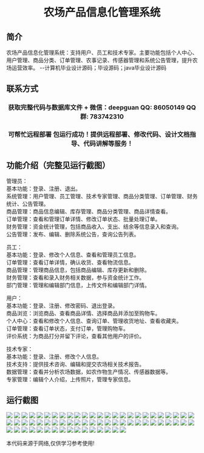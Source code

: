 <p><h1 align="center">农场产品信息化管理系统</h1></p>

## 简介
农场产品信息化管理系统：支持用户、员工和技术专家。主要功能包括个人中心、用户管理、商品分类、订单管理、农事记录、传感器管理和系统公告管理，提升农场运营效率。    --计算机毕业设计源码；毕设源码；java毕业设计源码


## 联系方式
<p><h3 align="center">获取完整代码与数据库文件 + 微信：deepguan QQ: 86050149 QQ群: 783742310</h3></p>
<p><h3 align="center">可帮忙远程部署 包运行成功！提供远程部署、修改代码、设计文档指导、代码讲解等服务！</h3></p>

## 功能介绍（完整见运行截图）
管理员：  
基本功能：登录、注册、退出。  
系统管理：用户管理、员工管理、技术专家管理、商品分类管理、订单管理、财务统计、公告管理。  
商品管理：商品信息编辑、库存管理、商品分类管理、商品详情查看。  
订单管理：查看和管理订单详情、修改订单状态、批量处理订单。  
财务管理：资金统计管理，包括商品收入、支出、结余等信息录入和查询。  
公告管理：发布、编辑、删除系统公告，查询公告列表。  

员工：  
基本功能：登录、修改个人信息、查看和管理员工信息。  
订单管理：查看订单详情，确认收货、查看物流信息。  
商品管理：管理商品信息，包括商品编辑、库存更新和删除。  
财务管理：查看和录入财务相关数据，参与资金统计工作。  
部门管理：管理和编辑部门信息，上传文件和编辑部门详情。  

用户：  
基本功能：登录、注册、修改密码、退出登录。  
商品浏览：浏览商品、查看商品详情、选择商品并添加至购物车。  
个人中心：查看和修改个人信息、查询订单、管理收货地址、查看收藏夹。  
订单管理：查看订单状态，支付订单，管理购物车。  
评价系统：为商品打分并留下评论，查看其他用户的评价。  

技术专家：  
基本功能：登录、注册、修改个人信息。  
技术支持：提供技术咨询、编辑和提交农场相关技术报告。  
数据管理：查看并分析农场数据，如农作物生产情况、传感器数据等。  
专家管理：编辑个人介绍，上传照片，管理专家信息。


## 运行截图
![](https://bs-1329754181.cos.ap-shanghai.myqcloud.com/ssm/FarmProductInformationManagementSystem/img/001.jpg)
![](https://bs-1329754181.cos.ap-shanghai.myqcloud.com/ssm/FarmProductInformationManagementSystem/img/002.jpg)
![](https://bs-1329754181.cos.ap-shanghai.myqcloud.com/ssm/FarmProductInformationManagementSystem/img/003.jpg)
![](https://bs-1329754181.cos.ap-shanghai.myqcloud.com/ssm/FarmProductInformationManagementSystem/img/004.jpg)
![](https://bs-1329754181.cos.ap-shanghai.myqcloud.com/ssm/FarmProductInformationManagementSystem/img/005.jpg)
![](https://bs-1329754181.cos.ap-shanghai.myqcloud.com/ssm/FarmProductInformationManagementSystem/img/006.jpg)
![](https://bs-1329754181.cos.ap-shanghai.myqcloud.com/ssm/FarmProductInformationManagementSystem/img/007.jpg)
![](https://bs-1329754181.cos.ap-shanghai.myqcloud.com/ssm/FarmProductInformationManagementSystem/img/008.jpg)
![](https://bs-1329754181.cos.ap-shanghai.myqcloud.com/ssm/FarmProductInformationManagementSystem/img/009.jpg)
![](https://bs-1329754181.cos.ap-shanghai.myqcloud.com/ssm/FarmProductInformationManagementSystem/img/010.jpg)
![](https://bs-1329754181.cos.ap-shanghai.myqcloud.com/ssm/FarmProductInformationManagementSystem/img/011.jpg)
![](https://bs-1329754181.cos.ap-shanghai.myqcloud.com/ssm/FarmProductInformationManagementSystem/img/012.jpg)
![](https://bs-1329754181.cos.ap-shanghai.myqcloud.com/ssm/FarmProductInformationManagementSystem/img/013.jpg)
![](https://bs-1329754181.cos.ap-shanghai.myqcloud.com/ssm/FarmProductInformationManagementSystem/img/014.jpg)
![](https://bs-1329754181.cos.ap-shanghai.myqcloud.com/ssm/FarmProductInformationManagementSystem/img/015.jpg)
![](https://bs-1329754181.cos.ap-shanghai.myqcloud.com/ssm/FarmProductInformationManagementSystem/img/016.jpg)
![](https://bs-1329754181.cos.ap-shanghai.myqcloud.com/ssm/FarmProductInformationManagementSystem/img/017.jpg)
![](https://bs-1329754181.cos.ap-shanghai.myqcloud.com/ssm/FarmProductInformationManagementSystem/img/018.jpg)
![](https://bs-1329754181.cos.ap-shanghai.myqcloud.com/ssm/FarmProductInformationManagementSystem/img/019.jpg)
![](https://bs-1329754181.cos.ap-shanghai.myqcloud.com/ssm/FarmProductInformationManagementSystem/img/020.jpg)
![](https://bs-1329754181.cos.ap-shanghai.myqcloud.com/ssm/FarmProductInformationManagementSystem/img/021.jpg)
![](https://bs-1329754181.cos.ap-shanghai.myqcloud.com/ssm/FarmProductInformationManagementSystem/img/022.jpg)
![](https://bs-1329754181.cos.ap-shanghai.myqcloud.com/ssm/FarmProductInformationManagementSystem/img/023.jpg)
![](https://bs-1329754181.cos.ap-shanghai.myqcloud.com/ssm/FarmProductInformationManagementSystem/img/024.jpg)
![](https://bs-1329754181.cos.ap-shanghai.myqcloud.com/ssm/FarmProductInformationManagementSystem/img/025.jpg)
![](https://bs-1329754181.cos.ap-shanghai.myqcloud.com/ssm/FarmProductInformationManagementSystem/img/026.jpg)
![](https://bs-1329754181.cos.ap-shanghai.myqcloud.com/ssm/FarmProductInformationManagementSystem/img/027.jpg)
![](https://bs-1329754181.cos.ap-shanghai.myqcloud.com/ssm/FarmProductInformationManagementSystem/img/028.jpg)
![](https://bs-1329754181.cos.ap-shanghai.myqcloud.com/ssm/FarmProductInformationManagementSystem/img/029.jpg)
![](https://bs-1329754181.cos.ap-shanghai.myqcloud.com/ssm/FarmProductInformationManagementSystem/img/030.jpg)
![](https://bs-1329754181.cos.ap-shanghai.myqcloud.com/ssm/FarmProductInformationManagementSystem/img/031.jpg)
![](https://bs-1329754181.cos.ap-shanghai.myqcloud.com/ssm/FarmProductInformationManagementSystem/img/032.jpg)
![](https://bs-1329754181.cos.ap-shanghai.myqcloud.com/ssm/FarmProductInformationManagementSystem/img/033.jpg)
![](https://bs-1329754181.cos.ap-shanghai.myqcloud.com/ssm/FarmProductInformationManagementSystem/img/034.jpg)
![](https://bs-1329754181.cos.ap-shanghai.myqcloud.com/ssm/FarmProductInformationManagementSystem/img/035.jpg)
![](https://bs-1329754181.cos.ap-shanghai.myqcloud.com/ssm/FarmProductInformationManagementSystem/img/036.jpg)
![](https://bs-1329754181.cos.ap-shanghai.myqcloud.com/ssm/FarmProductInformationManagementSystem/img/037.jpg)
![](https://bs-1329754181.cos.ap-shanghai.myqcloud.com/ssm/FarmProductInformationManagementSystem/img/038.jpg)
![](https://bs-1329754181.cos.ap-shanghai.myqcloud.com/ssm/FarmProductInformationManagementSystem/img/039.jpg)
![](https://bs-1329754181.cos.ap-shanghai.myqcloud.com/ssm/FarmProductInformationManagementSystem/img/040.jpg)
![](https://bs-1329754181.cos.ap-shanghai.myqcloud.com/ssm/FarmProductInformationManagementSystem/img/041.jpg)
![](https://bs-1329754181.cos.ap-shanghai.myqcloud.com/ssm/FarmProductInformationManagementSystem/img/042.jpg)
![](https://bs-1329754181.cos.ap-shanghai.myqcloud.com/ssm/FarmProductInformationManagementSystem/img/043.jpg)
![](https://bs-1329754181.cos.ap-shanghai.myqcloud.com/ssm/FarmProductInformationManagementSystem/img/044.jpg)
![](https://bs-1329754181.cos.ap-shanghai.myqcloud.com/ssm/FarmProductInformationManagementSystem/img/045.jpg)
![](https://bs-1329754181.cos.ap-shanghai.myqcloud.com/ssm/FarmProductInformationManagementSystem/img/046.jpg)
![](https://bs-1329754181.cos.ap-shanghai.myqcloud.com/ssm/FarmProductInformationManagementSystem/img/047.jpg)
![](https://bs-1329754181.cos.ap-shanghai.myqcloud.com/ssm/FarmProductInformationManagementSystem/img/048.jpg)
![](https://bs-1329754181.cos.ap-shanghai.myqcloud.com/ssm/FarmProductInformationManagementSystem/img/049.jpg)
![](https://bs-1329754181.cos.ap-shanghai.myqcloud.com/ssm/FarmProductInformationManagementSystem/img/050.jpg)
![](https://bs-1329754181.cos.ap-shanghai.myqcloud.com/ssm/FarmProductInformationManagementSystem/img/051.jpg)
![](https://bs-1329754181.cos.ap-shanghai.myqcloud.com/ssm/FarmProductInformationManagementSystem/img/052.jpg)
![](https://bs-1329754181.cos.ap-shanghai.myqcloud.com/ssm/FarmProductInformationManagementSystem/img/053.jpg)
![](https://bs-1329754181.cos.ap-shanghai.myqcloud.com/ssm/FarmProductInformationManagementSystem/img/054.jpg)
![](https://bs-1329754181.cos.ap-shanghai.myqcloud.com/ssm/FarmProductInformationManagementSystem/img/055.jpg)
![](https://bs-1329754181.cos.ap-shanghai.myqcloud.com/ssm/FarmProductInformationManagementSystem/img/056.jpg)
![](https://bs-1329754181.cos.ap-shanghai.myqcloud.com/ssm/FarmProductInformationManagementSystem/img/057.jpg)
![](https://bs-1329754181.cos.ap-shanghai.myqcloud.com/ssm/FarmProductInformationManagementSystem/img/058.jpg)
![](https://bs-1329754181.cos.ap-shanghai.myqcloud.com/ssm/FarmProductInformationManagementSystem/img/059.jpg)
![](https://bs-1329754181.cos.ap-shanghai.myqcloud.com/ssm/FarmProductInformationManagementSystem/img/060.jpg)
![](https://bs-1329754181.cos.ap-shanghai.myqcloud.com/ssm/FarmProductInformationManagementSystem/img/061.jpg)
![](https://bs-1329754181.cos.ap-shanghai.myqcloud.com/ssm/FarmProductInformationManagementSystem/img/062.jpg)
![](https://bs-1329754181.cos.ap-shanghai.myqcloud.com/ssm/FarmProductInformationManagementSystem/img/063.jpg)
![](https://bs-1329754181.cos.ap-shanghai.myqcloud.com/ssm/FarmProductInformationManagementSystem/img/064.jpg)
![](https://bs-1329754181.cos.ap-shanghai.myqcloud.com/ssm/FarmProductInformationManagementSystem/img/065.jpg)
![](https://bs-1329754181.cos.ap-shanghai.myqcloud.com/ssm/FarmProductInformationManagementSystem/img/066.jpg)

<p>本代码来源于网络,仅供学习参考使用!</p>
